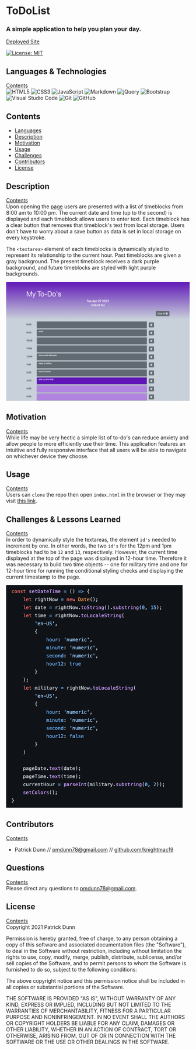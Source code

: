 # ToDoList
    
### A simple application to help you plan your day. 
[Deployed Site](https://knightmac19.github.io/ToDoList/)

[![License: MIT](https://img.shields.io/badge/License-MIT-yellow.svg)](https://opensource.org/licenses/MIT)  

## <a name="languages"></a> Languages & Technologies
[Contents](#contents)  
<img alt="HTML5" src="https://img.shields.io/badge/html5-%23E34F26.svg?&style=for-the-badge&logo=html5&logoColor=white"/>
                 <img alt="CSS3" src="https://img.shields.io/badge/css3-%231572B6.svg?&style=for-the-badge&logo=css3&logoColor=white"/>
                 <img alt="JavaScript" src="https://img.shields.io/badge/javascript-%23323330.svg?&style=for-the-badge&logo=javascript&logoColor=%23F7DF1E"/>
                 <img alt="Markdown" src="https://img.shields.io/badge/markdown-%23000000.svg?&style=for-the-badge&logo=markdown&logoColor=white"/>
                 <img alt="jQuery" src="https://img.shields.io/badge/jquery-%230769AD.svg?&style=for-the-badge&logo=jquery&logoColor=white"/>
                 <img alt="Bootstrap" src="https://img.shields.io/badge/bootstrap-%23563D7C.svg?&style=for-the-badge&logo=bootstrap&logoColor=white"/>
                 <img alt="Visual Studio Code" src="https://img.shields.io/badge/VisualStudioCode-0078d7.svg?&style=for-the-badge&logo=visual-studio-code&logoColor=white"/>
                 <img alt="Git" src="https://img.shields.io/badge/git-%23F05033.svg?&style=for-the-badge&logo=git&logoColor=white"/>
                 <img alt="GitHub" src="https://img.shields.io/badge/github-%23121011.svg?&style=for-the-badge&logo=github&logoColor=white"/>
                

## <a name="contents"></a>  Contents
- [Languages](#languages)
- [Description](#description)
- [Motivation](#motivation)
- [Usage](#usage)
- [Challenges](#challenges)
- [Contributors](#contributors)  
- [License](#license)


## <a name="description"></a> Description
[Contents](#contents)  
Upon opening the [page](https://knightmac19.github.io/ToDoList/) users are presented with a list of timeblocks from 8:00 am to 10:00 pm. The current date and time (up to the second) is displayed and each timeblock allows users to enter text. Each timeblock has a clear button that removes that timeblock's text from local storage. Users don't have to worry about a save button as data is set in local storage on every keystroke. 

The `<textarea>` element of each timeblocks is dynamically styled to represent its relationship to the current hour. Past timeblocks are given a gray background. The present timeblock receives a dark purple background, and future timeblocks are styled with light purple backgrounds. 

![Main Page](https://github.com/knightmac19/ToDoList/blob/main/assets/browser_view.png)  

## <a name="motivation"></a> Motivation
[Contents](#contents)  
While life may be very hectic a simple list of to-do's can reduce anxiety and allow people to more efficiently use their time. This application features an intuitive and fully responsive interface that all users will be able to navigate on whichever device they choose.

## <a name="usage"></a> Usage
[Contents](#contents)  
Users can `clone` the repo then open `index.html` in the browser or they may visit [this link](https://knightmac19.github.io/ToDoList/).

## <a name="challenges"></a> Challenges & Lessons Learned
[Contents](#contents)  
In order to dynamically style the textareas, the element `id's` needed to increment by one. In other words, the two `id's` for the 12pm and 1pm timeblocks had to be `12` and `13`, respectively. However, the current time displayed at the top of the page was displayed in 12-hour time. Therefore it was necessary to build two time objects -- one for military time and one for 12-hour time for running the conditional styling checks and displaying the current timestamp to the page.  

![Military time function](https://github.com/knightmac19/ToDoList/blob/main/assets/set_date_time.png)  

## <a name="contributors"></a> Contributors
[Contents](#contents)  
- Patrick Dunn // [pmdunn78@gmail.com](mailto:pmdunn78@gmail.com) // [github.com/knightmac19](https://github.com/knightmac19)  

## <a name="questions"></a> Questions
[Contents](#contents)  
Please direct any questions to [pmdunn78@gmail.com](mailto:pmdunn78@gmail.com).

## <a name="license"></a> License
[Contents](#contents)  
Copyright 2021 Patrick Dunn

Permission is hereby granted, free of charge, to any person obtaining a copy of this software and associated documentation files (the "Software"), to deal in the Software without restriction, including without limitation the rights to use, copy, modify, merge, publish, distribute, sublicense, and/or sell copies of the Software, and to permit persons to whom the Software is furnished to do so, subject to the following conditions:

The above copyright notice and this permission notice shall be included in all copies or substantial portions of the Software.

THE SOFTWARE IS PROVIDED "AS IS", WITHOUT WARRANTY OF ANY KIND, EXPRESS OR IMPLIED, INCLUDING BUT NOT LIMITED TO THE WARRANTIES OF MERCHANTABILITY, FITNESS FOR A PARTICULAR PURPOSE AND NONINFRINGEMENT. IN NO EVENT SHALL THE AUTHORS OR COPYRIGHT HOLDERS BE LIABLE FOR ANY CLAIM, DAMAGES OR OTHER LIABILITY, WHETHER IN AN ACTION OF CONTRACT, TORT OR OTHERWISE, ARISING FROM, OUT OF OR IN CONNECTION WITH THE SOFTWARE OR THE USE OR OTHER DEALINGS IN THE SOFTWARE.
